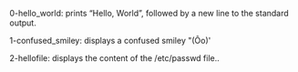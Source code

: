 0-hello_world: prints “Hello, World”, followed by a new line to the standard output.

1-confused_smiley:  displays a confused smiley "(Ôo)'

2-hellofile: displays the content of the /etc/passwd file..
